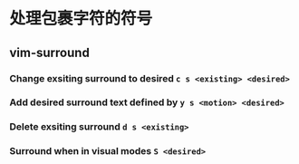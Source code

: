 # 处理包裹字符的符号

## vim-surround

### Change exsiting surround to desired `c s <existing> <desired>`

### Add desired surround text defined by `y s <motion> <desired>`

### Delete exsiting surround `d s <existing>`

### Surround when in visual modes `S <desired>`
